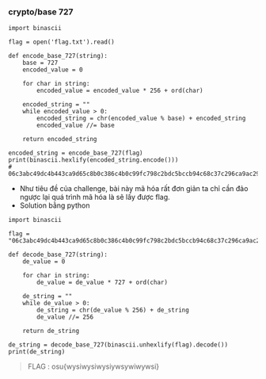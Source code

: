 ### crypto/base 727
```python3
import binascii

flag = open('flag.txt').read()

def encode_base_727(string):
    base = 727
    encoded_value = 0

    for char in string:
        encoded_value = encoded_value * 256 + ord(char)

    encoded_string = ""
    while encoded_value > 0:
        encoded_string = chr(encoded_value % base) + encoded_string
        encoded_value //= base

    return encoded_string

encoded_string = encode_base_727(flag)
print(binascii.hexlify(encoded_string.encode()))
# 06c3abc49dc4b443ca9d65c8b0c386c4b0c99fc798c2bdc5bccb94c68c37c296ca9ac29ac790c4af7bc585c59d
```
 - Như tiêu đề của challenge, bài này mã hóa rất đơn giản ta chỉ cần đảo ngược lại quá trình mã hóa là sẽ lấy được flag.
 - Solution bằng python
```python3
import binascii

flag = "06c3abc49dc4b443ca9d65c8b0c386c4b0c99fc798c2bdc5bccb94c68c37c296ca9ac29ac790c4af7bc585c59d"

def decode_base_727(string):
    de_value = 0

    for char in string:
        de_value = de_value * 727 + ord(char)

    de_string = ""
    while de_value > 0:
        de_string = chr(de_value % 256) + de_string
        de_value //= 256

    return de_string

de_string = decode_base_727(binascii.unhexlify(flag).decode())
print(de_string)
```
> FLAG : osu{wysiwysiwysiywsywiwywsi}
